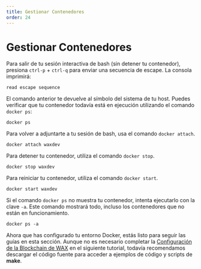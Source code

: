 ```yaml
---
title: Gestionar Contenedores
order: 24
---
```


# Gestionar Contenedores

Para salir de tu sesión interactiva de bash (sin detener tu contenedor), presiona `ctrl-p` + `ctrl-q` para enviar una secuencia de escape. La consola imprimirá:

```shell
read escape sequence
```

El comando anterior te devuelve al símbolo del sistema de tu host. Puedes verificar que tu contenedor todavía está en ejecución utilizando el comando `docker ps`:

```shell
docker ps
```

Para volver a adjuntarte a tu sesión de bash, usa el comando `docker attach`.

```shell
docker attach waxdev
```

Para detener tu contenedor, utiliza el comando `docker stop`.

```shell
docker stop waxdev
```

Para reiniciar tu contenedor, utiliza el comando `docker start`.

```shell
docker start waxdev
```

Si el comando `docker ps` no muestra tu contenedor, intenta ejecutarlo con la clave `-a`. Este comando mostrará todo, incluso los contenedores que no están en funcionamiento.

```shell
docker ps -a
```

Ahora que has configurado tu entorno Docker, estás listo para seguir las guías en esta sección. Aunque no es necesario completar la [Configuración de la Blockchain de WAX](/es/build/dapp-development/wax-blockchain-setup) en el siguiente tutorial, todavía recomendamos descargar el código fuente para acceder a ejemplos de código y scripts de **make**.
